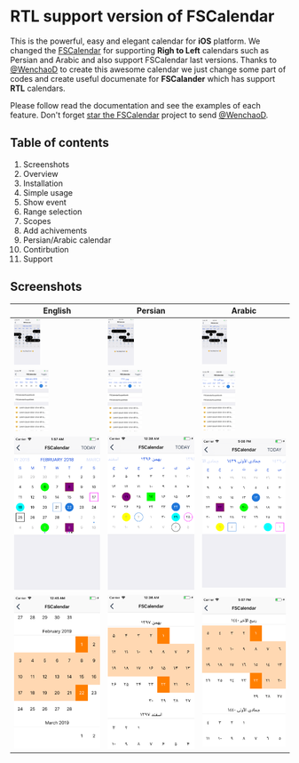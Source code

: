 
# RTL support version of FSCalendar

This is the powerful, easy and elegant calendar for **iOS** platform. We changed the [FSCalendar](https://github.com/WenchaoD/FSCalendar) for supporting **Righ to Left** calendars such as Persian and Arabic and also support FSCalendar last versions. Thanks to [@WenchaoD](https://github.com/WenchaoD) to create this awesome calendar we just change some part of codes and create useful documenate for **FSCalander** which has support **RTL** calendars.

Please follow read the documentation and see the examples of each feature. Don't forget [star the FSCalendar](https://github.com/WenchaoD/FSCalendar) project to send [@WenchaoD](https://github.com/WenchaoD).

## Table of contents

1. Screenshots
2. Overview
3. Installation
4. Simple usage
5. Show event
6. Range selection
7. Scopes
8. Add achivements
9. Persian/Arabic calendar
10. Contirbution
11. Support

## Screenshots
|English|Persian|Arabic|
|--|--|--|
| <img src="https://github.com/Husseinhj/FSCalendar/raw/master/docs/Screenshots/English/DIY-Example-en.png" width="30%"> | <img src="https://github.com/Husseinhj/FSCalendar/raw/master/docs/Screenshots/Persian/DIY-Example-fa.png" width="30%"> | <img src="https://github.com/Husseinhj/FSCalendar/raw/master/docs/Screenshots/Arabic/DIY-Example-ar.png" width="30%"> |
| <img src="https://github.com/Husseinhj/FSCalendar/raw/master/docs/Screenshots/English/FSCalendarScope-Example-en.png" width="40%"> | <img src="https://github.com/Husseinhj/FSCalendar/raw/master/docs/Screenshots/Persian/FSCalendarScope-Example-fa.png" width="40%"> | <img src="https://github.com/Husseinhj/FSCalendar/raw/master/docs/Screenshots/Arabic/FSCalendarScope-Example-ar.png" width="40%"> |
| <img src="https://github.com/Husseinhj/FSCalendar/raw/master/docs/Screenshots/English/Delegate-Appearance-en.png"> | <img src="https://github.com/Husseinhj/FSCalendar/raw/master/docs/Screenshots/Persian/Delegate-Appearance-fa.png"> | <img src="https://github.com/Husseinhj/FSCalendar/raw/master/docs/Screenshots/Arabic/Delegate-Appearance-ar.png"> |
| <img src="https://github.com/Husseinhj/FSCalendar/raw/master/docs/Screenshots/English/Range-Picker-Example-en.png"> | <img src="https://github.com/Husseinhj/FSCalendar/raw/master/docs/Screenshots/Persian/Range-Picker-Example-fa.png"> | <img src="https://github.com/Husseinhj/FSCalendar/raw/master/docs/Screenshots/Arabic/Range-Picker-Example-ar.png"> |

